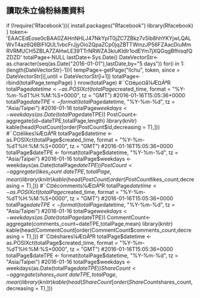
## 讀取朱立倫粉絲團資料
if (!require('Rfacebook')){
  install.packages("Rfacebook")
  library(Rfacebook)
}
token<-'EAACEdEose0cBAA0ZAHnNHLJ47NkYplT0jZC7ZBkz7v5Ib8hhYKYjwLQALWvT4az6Q8BIFIQUL1vbcFrJjyOio2QpaZCp0jqZBTTWmzJP56FZAacDiuMmRVRMUCH5ZBLA7ZAHwLE39TTrNRWZA3kiuKldIr1odEYm7jXQGqgBfhisqfQZDZD'
totalPage<-NULL
lastDate<-Sys.Date()
DateVectorStr<-as.character(seq(as.Date("2016-01-01"),lastDate,by="5 days"))
for(i in 1:(length(DateVectorStr)-1)){
  tempPage<-getPage("llchu", token,
                    since = DateVectorStr[i],until = DateVectorStr[i+1])
  totalPage<-rbind(totalPage,tempPage)
}
nrow(totalPage)
#¨C¤éµo¤å¼Æ¤ÀªR
totalPage$datetime <- as.POSIXct(totalPage$created_time, 
                                 format = "%Y-%m-%dT%H:%M:%S+0000", 
                                 tz = "GMT") #2016-01-16T15:05:36+0000
totalPage$dateTPE <- format(totalPage$datetime, "%Y-%m-%d", 
                            tz = "Asia/Taipei") #2016-01-16
totalPage$weekdays <-weekdays(as.Date(totalPage$dateTPE))
PostCount<-aggregate(id~dateTPE,totalPage,length)
library(knitr)
kable(head(PostCount[order(PostCount$id,decreasing = T),]))
#¨C¤élikes¼Æ¤ÀªR
totalPage$datetime <- as.POSIXct(totalPage$created_time, 
                                 format = "%Y-%m-%dT%H:%M:%S+0000", 
                                 tz = "GMT") #2016-01-16T15:05:36+0000
totalPage$dateTPE <- format(totalPage$datetime, "%Y-%m-%d", 
                            tz = "Asia/Taipei") #2016-01-16
totalPage$weekdays <-weekdays(as.Date(totalPage$dateTPE))
PostCount<-aggregate(likes_count~dateTPE,totalPage,mean)
library(knitr)
kable(head(PostCount[order(PostCount$likes_count,decreasing = T),]))
#¨C¤écomments¼Æ¤ÀªR
totalPage$datetime <- as.POSIXct(totalPage$created_time, 
                                 format = "%Y-%m-%dT%H:%M:%S+0000", 
                                 tz = "GMT") #2016-01-16T15:05:36+0000
totalPage$dateTPE <- format(totalPage$datetime, "%Y-%m-%d", 
                            tz = "Asia/Taipei") #2016-01-16
totalPage$weekdays <-weekdays(as.Date(totalPage$dateTPE))
CommentCount<-aggregate(comments_count~dateTPE,totalPage,mean)
library(knitr)
kable(head(CommentCount[order(CommentCount$comments_count,decreasing = T),]))
#¨C¤éshares¼Æ¤ÀªR
totalPage$datetime <- as.POSIXct(totalPage$created_time, 
                                 format = "%Y-%m-%dT%H:%M:%S+0000", 
                                 tz = "GMT") #2016-01-16T15:05:36+0000
totalPage$dateTPE <- format(totalPage$datetime, "%Y-%m-%d", 
                            tz = "Asia/Taipei") #2016-01-16
totalPage$weekdays <-weekdays(as.Date(totalPage$dateTPE))
ShareCount<-aggregate(shares_count~dateTPE,totalPage,mean)
library(knitr)
kable(head(ShareCount[order(ShareCount$shares_count,decreasing = T),]))



